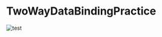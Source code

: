 # TwoWayDataBindingPractice

![test](https://user-images.githubusercontent.com/11763113/37961268-cef8ebd4-31f2-11e8-9635-aa79514dc77b.gif)
